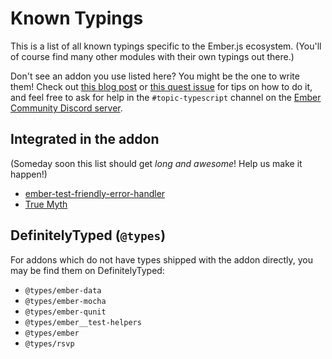 # Known Typings

This is a list of all known typings specific to the Ember.js ecosystem. (You'll of
course find many other modules with their own typings out there.)

Don't see an addon you use listed here? You might be the one to write them! Check
out [this blog post] or [this quest issue] for tips on how to do it, and feel free
to ask for help in the `#topic-typescript` channel on the [Ember Community Discord server].

[this blog post]: http://www.chriskrycho.com/2017/typing-your-ember-part-5.html
[this quest issue]: https://github.com/typed-ember/ember-typings/issues/14
[Ember Community Discord server]: https://discord.gg/zT3asNS

## Integrated in the addon

(Someday soon this list should get _long and awesome_! Help us make it happen!)

* [ember-test-friendly-error-handler](https://github.com/rwjblue/ember-test-friendly-error-handler)
* [True Myth](https://github.com/chriskrycho/true-myth)

## DefinitelyTyped (`@types`)

For addons which do not have types shipped with the addon directly, you may be find them on DefinitelyTyped:

* `@types/ember-data`
* `@types/ember-mocha`
* `@types/ember-qunit`
* `@types/ember__test-helpers`
* `@types/ember`
* `@types/rsvp`
